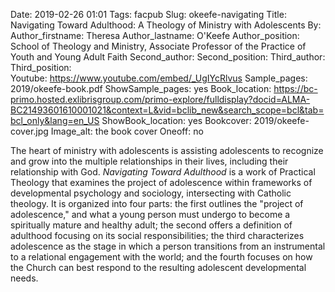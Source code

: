 Date: 2019-02-26 01:01
Tags: facpub
Slug: okeefe-navigating
Title: Navigating Toward Adulthood:  A Theology of Ministry with Adolescents
By:
Author_firstname: Theresa 
Author_lastname: O'Keefe
Author_position: School of Theology and Ministry, Associate Professor of the Practice of Youth and Young Adult Faith
Second_author: 
Second_position:
Third_author: 
Third_position:  
Youtube: https://www.youtube.com/embed/_UgIYcRlvus
Sample_pages: 2019/okeefe-book.pdf
ShowSample_pages: yes
Book_location: https://bc-primo.hosted.exlibrisgroup.com/primo-explore/fulldisplay?docid=ALMA-BC21493601610001021&context=L&vid=bclib_new&search_scope=bcl&tab=bcl_only&lang=en_US
ShowBook_location: yes
Bookcover: 2019/okeefe-cover.jpg
Image_alt: the book cover 
Oneoff: no

The heart of ministry with adolescents is assisting adolescents to recognize and grow into the multiple relationships in their lives, including their relationship with God. <em>Navigating Toward Adulthood</em> is a work of Practical Theology that examines the project of adolescence within frameworks of developmental psychology and sociology, intersecting with Catholic theology.  It is organized into four parts:  the first outlines the "project of adolescence," and what a young person must undergo to become a spiritually mature and healthy adult; the second offers a definition of adulthood focusing on its social responsibilities; the third characterizes adolescence as the stage in which a person transitions from an instrumental to a relational engagement with the world; and the fourth focuses on how the Church can best respond to the resulting adolescent developmental needs. 